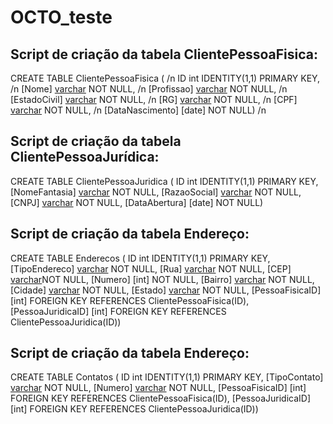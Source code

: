 # OCTO_teste

## Script de criação da tabela ClientePessoaFisica:
CREATE TABLE ClientePessoaFisica ( /n
	ID int IDENTITY(1,1) PRIMARY KEY, /n
	[Nome] [varchar](55) NOT NULL, /n
	[Profissao] [varchar](100) NOT NULL, /n
	[EstadoCivil] [varchar](100) NOT NULL, /n
	[RG] [varchar](10) NOT NULL, /n
	[CPF] [varchar](11) NOT NULL, /n
	[DataNascimento] [date] NOT NULL) /n
  
  ## Script de criação da tabela ClientePessoaJurídica:
  CREATE TABLE ClientePessoaJuridica (
	ID int IDENTITY(1,1) PRIMARY KEY,
	[NomeFantasia] [varchar](100) NOT NULL,
	[RazaoSocial] [varchar](100) NOT NULL,
	[CNPJ] [varchar](14) NOT NULL,
	[DataAbertura] [date] NOT NULL)
  
  ## Script de criação da tabela Endereço:
  CREATE TABLE Enderecos (
  ID int IDENTITY(1,1) PRIMARY KEY,
  [TipoEndereco] [varchar](50) NOT NULL,
	[Rua] [varchar](50) NOT NULL,
	[CEP] [varchar](8)NOT NULL,
	[Numero] [int] NOT NULL,
	[Bairro] [varchar](20) NOT NULL,
	[Cidade] [varchar](50) NOT NULL,
	[Estado] [varchar](25) NOT NULL,
	[PessoaFisicaID] [int] FOREIGN KEY REFERENCES ClientePessoaFisica(ID),
	[PessoaJuridicaID] [int] FOREIGN KEY REFERENCES ClientePessoaJuridica(ID))
  
  ## Script de criação da tabela Endereço:
  CREATE TABLE Contatos (
	ID int IDENTITY(1,1) PRIMARY KEY, 
	[TipoContato] [varchar](20) NOT NULL,
	[Numero] [varchar](11) NOT NULL, 
	[PessoaFisicaID] [int] FOREIGN KEY REFERENCES ClientePessoaFisica(ID),
	[PessoaJuridicaID] [int] FOREIGN KEY REFERENCES ClientePessoaJuridica(ID))

